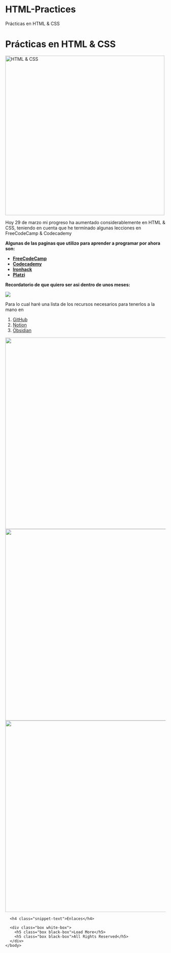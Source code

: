 # HTML-Practices
Prácticas en HTML & CSS
<!DOCTYPE html>
<html lang="en-US">
  <head>
      <meta charset="UTF-8">
      <title><strong>Prácticas en HTML & CSS</strong></title>
      <link href="style.css" type="text/css" rel="stylesheet">
  </head>
  <body>
      <h1 class="practicasenhtmlcss">Prácticas en HTML & CSS</h1>
      <img class="imagen-cambios" src="https://www.htmlandcssbook.com/images/slideshow-home/triplicate.jpg" width="500" alt="HTML & CSS">
      <p>Hoy 29 de marzo mi progreso ha aumentado considerablemente en HTML & CSS, teniendo en cuenta que he terminado algunas lecciones en FreeCodeCamp & Codecademy</p>
      <p><strong>Algunas de las paginas que utilizo para aprender a programar por ahora son:</strong></p>
      <ul>
        <li><a href="https://www.freecodecamp.org/" target="_blank"><strong>FreeCodeCamp</strong></a></li>
        <li><a href="https://www.codecademy.com/learn" target="_blank"><strong>Codecademy</strong></a></li>
        <li><a href="https://www.ironhack.com/en" target="_blank"><strong>Ironhack</strong></a></li>
        <li><a href="https://platzi.com/" target="_blank"><strong>Platzi</strong></a></li>
      </ul>
    <p><strong>Recordatorio de que quiero ser asi dentro de unos meses:</strong></p>
      <a href="https://twitter.com/nateliason/status/1505207670789353472?s=20&t=wt18qsNwQRdKL4D2NXe9Ng" target="_blank"><img src="https://pbs.twimg.com/media/FOOSUsJXwAkvjGS?format=jpg&name=medium"></a>
      <div class="fondo-parrafo">
      <p>Para lo cual haré una lista de los recursos necesarios para tenerlos a la mano en </p>
      <ol>
        <li><a href="https://github.com/">GitHub</a></li>
        <li><a href="https://www.notion.so/" target="_blank">Notion</a></li>
        <li><a href="https://obsidian.md/">Obsidian</a></li>
      </ol>
    </div>
      <div>
        <img src="https://kinsta.com/es/wp-content/uploads/sites/8/2018/05/qu%C3%A9-es-github-1.png" width="600">
      </div>
      <div>
        <img src="https://encrypted-tbn0.gstatic.com/images?q=tbn:ANd9GcSAa7Rm2qg6nqv-I18u0Kyk5Hu4yb9BWs-xixvf-X3sk-IFC1W4I9DIQJVbDpmM7CI4qLM&usqp=CAU" width="600">
      </div>
      <div>
        <img src="https://windows-cdn.softpedia.com/screenshots/Obsidian-app_1.png" width="600">
      </div>

      <h4 class="snippet-text">Enlaces</h4>
      
      <div class="box white-box">
        <h5 class="box black-box">Load More</h5>
        <h5 class="box black-box">All Rights Reserved</h5>
      </div>
    </body>
  </html>
